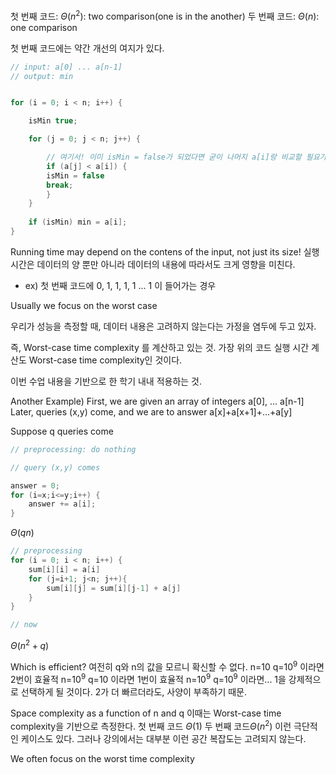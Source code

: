 첫 번째 코드: $Θ(n^2)$: two comparison(one is in the another)
두 번째 코드: $Θ(n)$: one comparison

첫 번째 코드에는 약간 개선의 여지가 있다.
```java
// input: a[0] ... a[n-1]
// output: min


for (i = 0; i < n; i++) {

	isMin true;

	for (j = 0; j < n; j++) {

		// 여기서! 이미 isMin = false가 되었다면 굳이 나머지 a[i]랑 비교할 필요가 없다. 따라서 break;를 추가할 수 있다.
		if (a[j] < a[i]) {
		isMin = false
		break;
		}
	}
	
	if (isMin) min = a[i];
}
```

Running time may depend on the contens of the input, not just its size!
실행시간은 데이터의 양 뿐만 아니라 데이터의 내용에 따라서도 크게 영향을 미친다.
* ex) 첫 번째 코드에 0, 1, 1, 1, 1 ... 1 이 들어가는 경우


Usually we focus on the worst case

우리가 성능을 측정할 때, 데이터 내용은 고려하지 않는다는 가정을 염두에 두고 있자.

즉, Worst-case time complexity 를 계산하고 있는 것. 가장 위의 코드 실행 시간 계산도 Worst-case time complexity인 것이다.

이번 수업 내용을 기반으로 한 학기 내내 적용하는 것.


Another Example)
First, we are given an array of integers a[0], ... a[n-1]
Later, queries (x,y) come, and we are to answer a[x]+a[x+1]+...+a[y]

Suppose q queries come

```java
// preprocessing: do nothing

// query (x,y) comes

answer = 0;
for (i=x;i<=y;i++) {
	answer += a[i];
}
```
$Θ(qn)$

```java
// preprocessing
for (i = 0; i < n; i++) {
	sum[i][i] = a[i]
	for (j=i+1; j<n; j++){
		sum[i][j] = sum[i][j-1] + a[j]
	}
}

// now 
```
$Θ(n^2+q)$

Which is efficient?
여전히 q와 n의 값을 모르니 확신할 수 없다.
n=10 q=10<sup>9</sup> 이라면 2번이 효율적
n=10<sup>9</sup>  q=10 이라면 1번이 효율적
n=10<sup>9</sup>  q=10<sup>9</sup> 이라면... 1을 강제적으로 선택하게 될 것이다. 2가 더 빠르더라도, 사양이 부족하기 때문.


Space complexity as a function of n and q 
이때는 Worst-case time complexity을 기반으로 측정한다.
첫 번째 코드 $Θ(1)$
두 번째 코드$Θ(n^2)$
이런 극단적인 케이스도 있다. 그러나 강의에서는 대부분 이런 공간 복잡도는 고려되지 않는다.

We often focus on the worst time complexity


